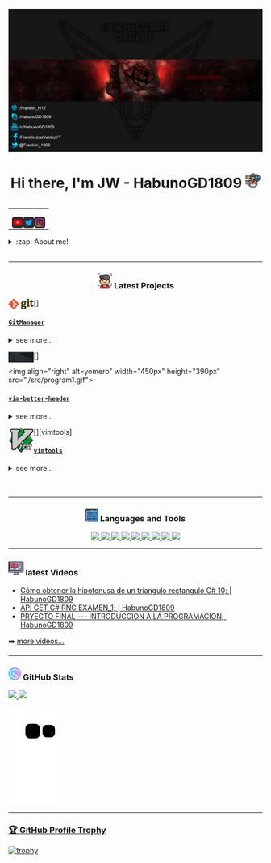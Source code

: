 [![HabunoGD1809](src/Banner-red.png)](https://www.youtube.com/c/HabunoGD1809)

<h1 align="center">Hi there, I'm JW - HabunoGD1809 <img src="./src/programing.png" width="30px"></h1>

<table align="right">
<tr>
<td>

[<img align="left" alt="HabunoGD1809 | YouTube" width="22px" src="./src/youtube.png" />][youtube]
[<img align="left" alt="@franklin_1809 | Twitter" width="22px" src="./src/twitter.png" />][twitter]
[<img align="left" alt="@HabunoGD1809 | Instagram" width="22px" src="./src/instagram.png" />][instagram]

</td>
</tr>
</table>

<details>
  <summary>:zap: About me!</summary>

### Love 💻!!
- 👋 Hi, I’m Franklin J. Valdez
- 👀 I’m interested in creating quality software
- 🌱 I’m currently learning software development...
- 💞️ I’m looking to collaborate in open source projects
- 📫 How to reach me 🙉
</details>

<br />

---

<h3 align="center"><img src="./src/face-id.png" width="30px" height="30px"> Latest Projects</h3>

<tr>
<td>

[<img align="left" alt="gm | Git Manager" width="50px" src="./src/git_logo.png" />]

</td>
<td> <h4 align="left"> <a href="https://github.com/HabunoGD1809/gm" target="_blank"><code>GitManager</code></a> </h4>
  <details>
    <summary>see more...</summary>

    A manager for GIT multi platform.
    Compatibility: zsh/bash/fish/powershell and vim/vi/nvim/Gvim/MacVim

  </details> </td>
</tr>
<tr>
<td>

[<img align="left" alt="vim-better-header | vim-better-header " width="50px" src="./src/vim-better-header.png" />]

</td>
  
<img align="right" alt=yomero" width="450px" height="390px" src="./src/program1.gif">
<td> <h4 align="left"> <a href="https://github.com/HabunoGD1809/vim-better-header" target="_blank"><code>vim-better-header</code></a> </h4>
  <details>
    <summary>see more...</summary>

    A better automated template header for vim

  </details> </td>
</tr>
</tr>
<td>

[<img align="left" alt="vimtools | VimTools" width="50px" src="./src/vim.png" />][vimtools]

</td>
<td> <h4 align="left"> <a href="https://github.com/HabunoGD1809/vimtools" target="_blank"><code>vimtools</code></a> </h4>
  <details>
    <summary>see more...</summary>

    VimTools is functions and settings
    that will make it easy for you life

  </details> </td>
</tr>


<br />
<br />

---

<h3 align="center"><img src="./src/binary-code.png" width="25px" height="25px"> Languages and Tools</h3>
<p align="center">
    <a href="https://www.youtube.com/@HabunoGD1821" target="_blank"> <img src="https://img.shields.io/badge/OS-Linux-informational?style=flat&logo=linux&logoColor=white&color=2bbc8a"/> </a>
    <a href="https://www.youtube.com/@HabunoGD1821" target="_blank"> <img src="https://img.shields.io/badge/OS-Windows-informational?style=flat&logo=windows&logoColor=white&color=2bbc8a"/> </a>
    <a href="https://www.youtube.com/@HabunoGD1821" target="_blank"> <img src="https://img.shields.io/badge/Code-Python-informational?style=flat&logo=python&logoColor=white&color=2bbc8a"/> </a>
    <a href="https://www.youtube.com/@HabunoGD1821" target="_blank"> <img src="https://img.shields.io/badge/Code-JavaScript-informational?style=flat&logo=javascript&logoColor=white&color=2bbc8a"/> </a>
    <a href="https://www.youtube.com/@HabunoGD1821" target="_blank"> <img src="https://img.shields.io/badge/Code-HTML5-informational?style=flat&logo=html5&logoColor=white&color=2bbc8a"/> </a>
    <a href="https://www.youtube.com/@HabunoGD1821" target="_blank"> <img src="https://img.shields.io/badge/Code-Markdown-informational?style=flat&logo=markdown&logoColor=white&color=2bbc8a"/> </a>   
    <a href="https://www.youtube.com/@HabunoGD1821" target="_blank"> <img src="https://img.shields.io/badge/Tools-Git-informational?style=flat&logo=git&logoColor=white&color=2bbc8a"/> </a>
    <a href="https://www.youtube.com/@HabunoGD1821" target="_blank"> <img src="https://img.shields.io/badge/Tools-GitHub-informational?style=flat&logo=github&logoColor=white&color=2bbc8a"/> </a>
    <a href="https://www.youtube.com/@HabunoGD1821" target="_blank"> <img src="https://img.shields.io/badge/Tools-GitLab-informational?style=flat&logo=gitlab&logoColor=white&color=2bbc8a"/> </a>
</p>

---

<h3 align="left"><img src="./src/youtubeMini.png" width="30px" height="30px"> latest Videos</h3>

<!-- YOUTUBE:START -->
- [Cómo obtener la hipotenusa de un triangulo rectangulo C# 10; | HabunoGD1809](https://www.youtube.com/watch?v=0ntkPUXTqqo)
- [API GET C# RNC EXAMEN_1; | HabunoGD1809](https://www.youtube.com/watch?v=pCFLl-68SQg)
- [PRYECTO FINAL --- INTRODUCCION A LA PROGRAMACION; | HabunoGD1809](https://www.youtube.com/watch?v=8AGWv4lWGaw&t)
<!-- YOUTUBE:END -->

➡️ [more videos...](https://www.youtube.com/@HabunoGD1821/videos)

---

<h3 align="left"><img src="./src/code.png" width="25px" height="25px"> GitHub Stats</h3>

<div>
  <a href="https://github.com/HabunoGD1809">
  <img height="180em" src="https://github-readme-stats.vercel.app/api?username=HabunoGD1809&show_icons=true&theme=dark&include_all_commits=true&count_private=true"/>
  <img height="180em" src="https://github-readme-stats.vercel.app/api/top-langs/?username=HabunoGD1809&layout=compact&langs_count=7&theme=dark"/>
</div>

![Snake animation](https://github.com/mctechnology17/mctechnology17/blob/output/github-contribution-grid-snake.svg)

---

### 🏆 GitHub Profile Trophy

[![trophy](https://github-profile-trophy.vercel.app/?username=HabunoGD1809&no-frame=true&theme=onedark&rank=SECRET,SSS,SS,S,AAA,AA,A)](https://github.com/ryo-ma/github-profile-trophy)



[twitter]: https://twitter.com/franklin_1809
[youtube]: https://www.youtube.com/c/HabunoGD1809
[instagram]: https://www.instagram.com/HabunoGD1809/
[facebook]: https://m.facebook.com/HabunoGD1809/

